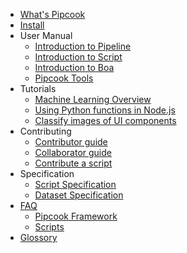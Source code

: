 - [What's Pipcook](/README.md)
- [Install](/INSTALL.md)
- User Manual
  - [Introduction to Pipeline](/manual/intro-to-pipeline.md)
  - [Introduction to Script](/manual/intro-to-script.md)
  - [Introduction to Boa](/manual/intro-to-boa.md)
  - [Pipcook Tools](/manual/pipcook-tools.md)
- Tutorials
  - [Machine Learning Overview](/tutorials/machine-learning-overview.md)
  <!-- - [Working with Text Data](/tutorials/working-with-text-data.md) -->
  <!-- - [Working with Image Data](/tutorials/working-with-image-data.md) -->
  - [Using Python functions in Node.js](/tutorials/using-python-functions-in-nodejs.md)
  - [Classify images of UI components](/tutorials/component-image-classification.md)
- Contributing
  - [Contributor guide](/contributing/guide-to-contributor.md)
  - [Collaborator guide](/contributing/guide-to-collaborator.md)
  - [Contribute a script](/contributing/contribute-a-script.md)
- Specification
  - [Script Specification](/spec/script.md)
  - [Dataset Specification](/spec/dataset.md)
- [FAQ](/faq/index.md)
  - [Pipcook Framework](/faq/pipcook-framework.md)
  - [Scripts](/faq/scripts.md)
- [Glossory](/GLOSSORY.md)
